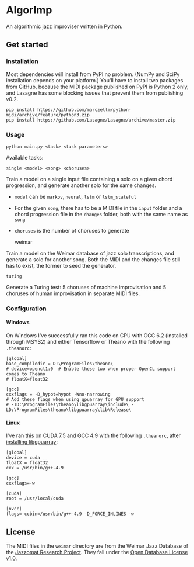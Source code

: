 # AlgorImp
An algorithmic jazz improviser written in Python.

## Get started
### Installation
Most dependencies will install from PyPI no problem. (NumPy and SciPy installation depends on your platform.)
You'll have to install two packages from GitHub, because the MIDI package published on PyPI is Python 2 only,
and Lasagne has some blocking issues
that prevent them from publishing v0.2.
 

    pip install https://github.com/marczellm/python-midi/archive/feature/python3.zip
    pip install https://github.com/Lasagne/Lasagne/archive/master.zip
    
### Usage
    python main.py <task> <task parameters>

Available tasks:
    
    single <model> <song> <choruses>

Train a model on a single input file containing a solo on a given chord progression, 
and generate another solo for the same changes. 
- `model` can be `markov`, `neural`, `lstm` or `lstm_stateful`
- For the given `song`, there has to be a MIDI file in the `input` folder and a chord 
  progression file in the `changes` folder, both with the same name as `song`
- `choruses` is the number of choruses to generate

    
    weimar <model> <song> <choruses>

Train a model on the Weimar database of jazz solo transcriptions, and generate a solo
for another song. Both the MIDI and the changes file still has to exist,
the former to seed the generator.


    turing
    
Generate a Turing test: 5 choruses of machine improvisation
and 5 choruses of human improvisation in separate MIDI files.
    

### Configuration
#### Windows
On Windows I've successfully ran this code on CPU with GCC 6.2 (installed through MSYS2)
and either Tensorflow or Theano with the following `.theanorc`:

```
[global]
base_compiledir = D:\ProgramFiles\theano\
# device=opencl1:0  # Enable these two when proper OpenCL support comes to Theano
# floatX=float32

[gcc]
cxxflags = -D_hypot=hypot -Wno-narrowing
# Add these flags when using gpuarray for GPU support
# -ID:\ProgramFiles\theano\libgpuarray\include\ -LD:\ProgramFiles\theano\libgpuarray\lib\Release\
```
#### Linux 
I've ran this on CUDA 7.5 and GCC 4.9 with the following `.theanorc`, after
[installing libgpuarray](http://deeplearning.net/software/libgpuarray/installation.html):
```
[global]
device = cuda
floatX = float32
cxx = /usr/bin/g++-4.9

[gcc]
cxxflags=-w

[cuda]
root = /usr/local/cuda

[nvcc]
flags=-ccbin=/usr/bin/g++-4.9 -D_FORCE_INLINES -w
```

## License
The MIDI files in the `weimar` directory are from the 
Weimar Jazz Database of the [Jazzomat Research Project](https://jazzomat.hfm-weimar.de/).
They fall under the [Open Database License v1.0](https://opendatacommons.org/licenses/odbl/1.0/).